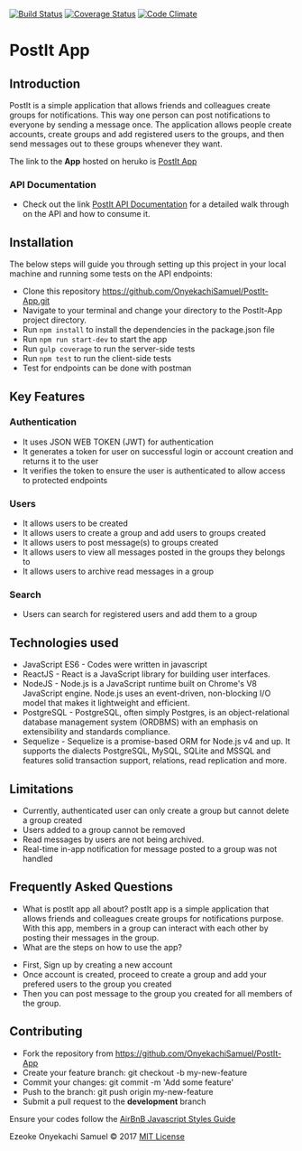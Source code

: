 [![Build Status](https://travis-ci.org/OnyekachiSamuel/PostIt-App.svg)](https://travis-ci.org/OnyekachiSamuel/PostIt-App)
[![Coverage Status](https://coveralls.io/repos/github/OnyekachiSamuel/PostIt-App/badge.svg?branch=feat/151550754/feedback)](https://coveralls.io/github/OnyekachiSamuel/PostIt-App?branch=feat/151550754/feedback)
[![Code Climate](https://codeclimate.com/github/OnyekachiSamuel/PostIt-App/badges/gpa.svg)](https://codeclimate.com/github/OnyekachiSamuel/PostIt-App)


# PostIt App

## Introduction 
PostIt is a simple application that allows friends and colleagues create groups for notifications. This way one person can post notifications to everyone by sending a message once. The application allows people create accounts, create groups and add registered users to the groups, and then send messages out to these groups whenever they want.

The link to the **App** hosted on heruko is  [PostIt App](http://postico.herokuapp.com)


### API Documentation
- Check out the link [PostIt API Documentation](https://onyekachisamuel.github.io/slate) for a detailed walk through on the API and how to consume it.

## Installation

The below steps will guide you through setting up this project in your local machine and running some tests on the API
endpoints:

- Clone this repository https://github.com/OnyekachiSamuel/PostIt-App.git
- Navigate to your terminal and change your directory to the PostIt-App project directory.
- Run `npm install` to install the dependencies in the package.json file 
- Run `npm run start-dev` to start the app
- Run `gulp coverage` to run the server-side tests
- Run `npm test` to run the client-side tests
- Test for endpoints can be done with postman

## Key Features

### Authentication
- It uses JSON WEB TOKEN (JWT) for authentication
- It generates a token for user on successful login or account creation and returns it to the user
- It verifies the token to ensure the user is authenticated to allow access to protected endpoints

### Users
- It allows users to be created
- It allows users to create a group and add users to groups created
- It allows users to post message(s) to groups created
- It allows users to view all messages posted in the groups they belongs to
- It allows users to archive read messages in a group

### Search
- Users can search for registered users and add them to a group


## Technologies used
- JavaScript ES6 - Codes were written in javascript
- ReactJS - React is a JavaScript library for building user interfaces.
- NodeJS - Node.js is a JavaScript runtime built on Chrome's V8 JavaScript engine. Node.js uses an event-driven, non-blocking I/O model that makes it lightweight and efficient.
- PostgreSQL - PostgreSQL, often simply Postgres, is an object-relational database management system (ORDBMS) with an emphasis on extensibility and standards compliance.
- Sequelize - Sequelize is a promise-based ORM for Node.js v4 and up. It supports the dialects PostgreSQL, MySQL, SQLite and MSSQL and features solid transaction support, relations, read replication and more.

## Limitations
- Currently, authenticated user can only create a group but cannot delete a group created
- Users added to a group cannot be removed
- Read messages by users are not being archived.
- Real-time in-app notification for message posted to a group was not handled

## Frequently Asked Questions
- What is postIt app all about? 
postIt app is a simple application that allows friends and colleagues create groups for notifications purpose. With this app,
members in a group can interact with each other by posting their messages in the group.
- What are the steps on how to use the app?
* First, Sign up by creating a new account
* Once account is created, proceed to  create a group and add your prefered users to the group you created
* Then you can post message to the group you created for all members of the group.

## Contributing

- Fork the repository from https://github.com/OnyekachiSamuel/PostIt-App
- Create your feature branch: git checkout -b my-new-feature
- Commit your changes: git commit -m 'Add some feature'
- Push to the branch: git push origin my-new-feature
- Submit a pull request to the **development** branch

Ensure your codes follow the [AirBnB Javascript Styles Guide](https://github.com/airbnb/javascript)

Ezeoke Onyekachi Samuel &copy; 2017 [MIT License](https://github.com/OnyekachiSamuel/PostIt-App/blob/development/LICENSE)